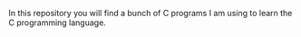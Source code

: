 In this repository you will find a bunch of C programs I am using to learn the C programming language.
